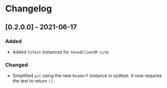 # Changelog

## [0.2.0.0] - 2021-06-17

### Added

* Added `IsTest` instances for `YesodClientM site`

### Changed

* Simplified `yit` using the new `ReaderT` instance in sydtest.
  It now requires the test to return `()`.
